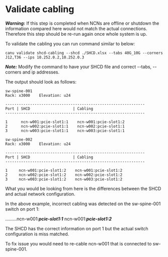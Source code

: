 # Validate cabling 



***Warning:***  If this step is completed when NCNs are offline or shutdown the information compared here would not match the actual connections. Therefore this step should be re-run again once whole system is up. 

To validate the cabling you can run command similar to below: 


```
canu validate shcd-cabling --shcd ./SHCD.xlsx --tabs 40G_10G --corners J12,T36 --ips 10.252.0.2,10.252.0.3 
```

***Note:*** Modify the command to have your SHCD file and correct --tabs, --corners and ip addresses. 


The output should look as follows: 


```text
sw-spine-001
Rack: x3000    Elevation: u24

--------------------------------------------------------------
Port | SHCD                   | Cabling 
--------------------------------------------------------------

1      ncn-w001:pcie-slot1:1    ncn-w001:pcie-slot1:2
2      ncn-w002:pcie-slot1:1    ncn-w002:pcie-slot1:1
3      ncn-w003:pcie-slot1:1    ncn-w003:pcie-slot1:1

sw-spine-002
Rack: x3000    Elevation: u24

--------------------------------------------------------------
Port | SHCD                   | Cabling 
--------------------------------------------------------------

1     ncn-w001:pcie-slot1:2    ncn-w001:pcie-slot1:2
2     ncn-w002:pcie-slot1:2    ncn-w002:pcie-slot1:2
3     ncn-w003:pcie-slot1:2    ncn-w003:pcie-slot1:2
```

What you would be looking from here is the differences between the SHCD and actual network configuration. 

In the above example, incorrect cabling was detected on the sw-spine-001 switch on port 1:

.........ncn-w001:***pcie-slot1:1***    ncn-w001:***pcie-slot1:2***

The SHCD has the correct information on port 1 but the actual switch configuration is miss matched. 

To fix issue you would need to re-cable ncn-w001 that is connected to sw-spine-001.  

